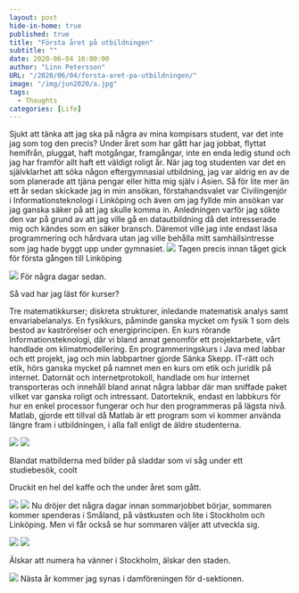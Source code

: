 ```yaml
---
layout: post
hide-in-home: true
published: true
title: "Första året på utbildningen"
subtitle: ""
date: 2020-06-04 16:00:00
author: "Linn Petersson"
URL: "/2020/06/04/forsta-aret-pa-utbildningen/"
image: "/img/jun2020/a.jpg"
tags:
  - Thoughts
categories: [Life]
---
```


Sjukt att tänka att jag ska på några av mina kompisars student, var det inte jag som tog den precis? Under året som har gått har jag jobbat, flyttat hemifrån, pluggat, haft motgångar, framgångar, inte en enda ledig stund och jag har framför allt haft ett väldigt roligt år. När jag tog studenten var det en självklarhet att söka någon eftergymnasial utbildning, jag var aldrig en av de som planerade att tjäna pengar eller hitta mig själv i Asien. Så för lite mer än ett år sedan skickade jag in min ansökan, förstahandsvalet var Civilingenjör i Informationsteknologi i Linköping och även om jag fyllde min ansökan var jag ganska säker på att jag skulle komma in. Anledningen varför jag sökte den var på grund av att jag ville gå en datautbildning då det intresserade mig och kändes som en säker bransch. Däremot ville jag inte endast läsa programmering och hårdvara utan jag ville behålla mitt samhällsintresse som jag hade byggt upp under gymnasiet.
![](/img/jun2020/IMG_20190817_131444_Original.jpg)
Tagen precis innan tåget gick för första gången till Linköping

![](/img/jun2020/IMG_1140_Original.jpg)
För några dagar sedan.

Så vad har jag läst för kurser?

Tre matematikkurser; diskreta strukturer, inledande matematisk analys samt envariabelanalys.
En fysikkurs, påminde ganska mycket om fysik 1 som dels bestod av kaströrelser och energiprincipen.
En kurs rörande Informationsteknologi, där vi bland annat genomför ett projektarbete, vårt handlade om klimatmodellering.
En programmeringskurs i Java med labbar och ett projekt, jag och min labbpartner gjorde Sänka Skepp.
IT-rätt och etik, hörs ganska mycket på namnet men en kurs om etik och juridik på internet.
Datornät och internetprotokoll, handlade om hur internet transporteras och innehåll bland annat några labbar där man sniffade paket vilket var ganska roligt och intressant.
Datorteknik, endast en labbkurs för hur en enkel processor fungerar och hur den programmeras på lägsta nivå.
Matlab, gjorde ett tillval då Matlab är ett program som vi kommer använda längre fram i utbildningen, i alla fall enligt de äldre studenterna.

![](/img/jun2020/IMG_0478_Original.jpg)
![](/img/jun2020/Snapchat-190763140_Original.jpg)

Blandat matbilderna med bilder på sladdar som vi såg under ett studiebesök, coolt

Druckit en hel del kaffe och the under året som gått.

![](/img/jun2020/LRM_EXPORT_176045543201_20191016_213851299_Original.jpg)
![](/img/jun2020/PICT_20191122_205711_Original.jpg)
Nu dröjer det några dagar innan sommarjobbet börjar, sommaren kommer spenderas i Småland, på västkusten och lite i Stockholm och Linköping. Men vi får också se hur sommaren väljer att utveckla sig.

![](/img/jun2020/a.jpg)
![](/img/jun2020/IMG_20190927_182156_Original.jpg)

Älskar att numera ha vänner i Stockholm, älskar den staden.

![](/img/jun2020/IMG_0001_Original.jpg)
Nästa år kommer jag synas i damföreningen för d-sektionen.
